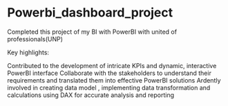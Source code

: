 # Powerbi_dashboard_project


Completed this project of my BI with PowerBI with united of professionals(UNP)

Key highlights:

Contributed to the development of intricate KPIs and dynamic, interactive PowerBI interface
Collaborate with the stakeholders to understand their requirements and translated them into effective PowerBI solutions
Ardently involved in creating data model , implementing data transformation and calculations using DAX for accurate analysis and reporting
